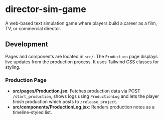 # director-sim-game
A web-based text simulation game where players build a career as a film, TV, or commercial director.

## Development

Pages and components are located in `src/`. The `Production` page displays live updates from the production process. It uses Tailwind CSS classes for styling.

### Production Page
- **src/pages/Production.jsx**: Fetches production data via POST `/start_production`, shows logs using `ProductionLog` and lets the player finish production which posts to `/release_project`.
- **src/components/ProductionLog.jsx**: Renders production notes as a timeline-styled list.
